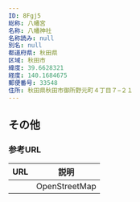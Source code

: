```yaml
---
ID: 8Fgj5
総称: 八幡宮
名称: 八幡神社
名称読み: null
別名: null
都道府県: 秋田県
区域: 秋田市
緯度: 39.6628321
経度: 140.1684675
郵便番号: 33548
住所: 秋田県秋田市御所野元町４丁目７−２１
---
```


## その他

### 参考URL

| URL | 説明          |
| --- | ------------- |
|     | OpenStreetMap |
